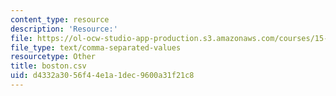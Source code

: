 ```yaml
---
content_type: resource
description: 'Resource:'
file: https://ol-ocw-studio-app-production.s3.amazonaws.com/courses/15-071-the-analytics-edge-spring-2017/d4332a3056f44e1a1dec9600a31f21c8_boston.csv
file_type: text/comma-separated-values
resourcetype: Other
title: boston.csv
uid: d4332a30-56f4-4e1a-1dec-9600a31f21c8
---
```

